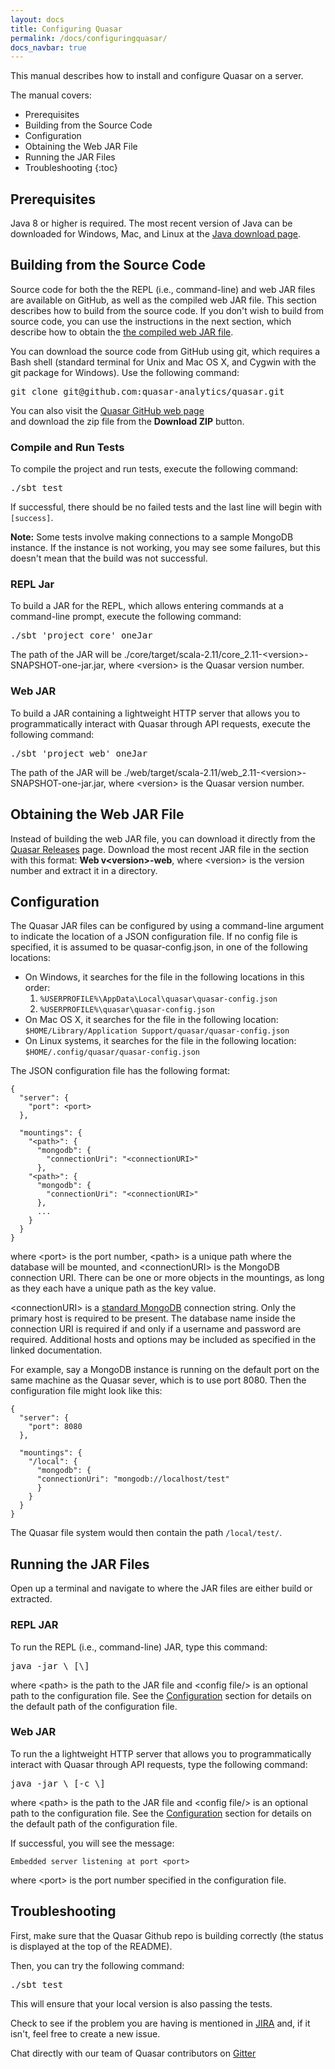 ```yaml
---
layout: docs
title: Configuring Quasar
permalink: /docs/configuringquasar/
docs_navbar: true
---
```


This manual describes how to install and configure Quasar on a server. 

The manual covers:

* Prerequisites
* Building from the Source Code
* Configuration
* Obtaining the Web JAR File
* Running the JAR Files
* Troubleshooting
{:toc}


## Prerequisites

Java 8 or higher is required. The most recent version of Java can be 
downloaded for Windows, Mac, and Linux
at the [Java download page](https://java.com/en/download/manual.jsp).


## Building from the Source Code

Source code for both the the REPL (i.e., command-line) and web JAR files are available on 
GitHub, as well as the compiled web JAR file. This section
describes how to build from the source code. If you don't wish to build from source code,
you can use the instructions in the next section, which describe how to obtain the
[the compiled web JAR file](#obtaining-the-web-jar-file).

You can download the source code from GitHub using git, which requires a Bash shell
(standard terminal for Unix and Mac OS X, and Cygwin with the git package for Windows). 
Use the following command:

<pre class="code-snippet">
git clone git@github.com:quasar-analytics/quasar.git
</pre>

You can also visit the [Quasar GitHub web page](https://github.com/quasar-analytics/quasar)  
and download the zip file from the **Download ZIP** button.


### Compile and Run Tests

To compile the project and run tests, execute the following command:

<pre class="code-snippet">
./sbt test
</pre>

If successful, there should be no failed tests and the last line will begin with
`[success]`.

**Note:** Some tests involve making connections to a sample MongoDB instance. 
If the instance is not working, you may see some failures, but this doesn't mean
that the build was not successful.


### REPL Jar

To build a JAR for the REPL, which allows entering commands at a command-line prompt, execute the following command:

<pre class="code-snippet">
./sbt 'project core' oneJar
</pre>

The path of the JAR will be ./core/target/scala-2.11/core_2.11-\<version\>-SNAPSHOT-one-jar.jar, where \<version\> is the Quasar version number.


### Web JAR

To build a JAR containing a lightweight HTTP server that allows you to programmatically interact with Quasar through API requests, execute the following command:

<pre class="code-snippet">
./sbt 'project web' oneJar
</pre>

The path of the JAR will be ./web/target/scala-2.11/web_2.11-\<version\>-SNAPSHOT-one-jar.jar, where \<version\> is the Quasar version number.


## Obtaining the Web JAR File

Instead of building the web JAR file, you can download it directly from 
the [Quasar Releases](https://github.com/quasar-analytics/quasar/releases) page.
Download the most recent JAR file in the section with this format: 
**Web v\<version\>-web**, where \<version\>
is the version number and extract it in a directory.


## Configuration

The Quasar JAR files can be configured by using a command-line argument to indicate the 
location of a JSON configuration file. If no config file is specified, it is assumed 
to be quasar-config.json, in one of the following locations:

* On Windows, it searches for the file in the following locations in this order:
    1. `%USERPROFILE%\AppData\Local\quasar\quasar-config.json`
    2. `%USERPROFILE%\quasar\quasar-config.json`
* On Mac OS X, it searches for the file in the following location:
    `$HOME/Library/Application Support/quasar/quasar-config.json`
* On Linux systems, it searches for the file in the following location:
    `$HOME/.config/quasar/quasar-config.json`

The JSON configuration file has the following format:

    {
      "server": {
        "port": <port>
      },

      "mountings": {
        "<path>": {
          "mongodb": {
            "connectionUri": "<connectionURI>"
          },
        "<path>": {
          "mongodb": {
            "connectionUri": "<connectionURI>"
          },
          ...
        }
      }
    }

where \<port\> is the port number, \<path\> is a unique path where the database will 
be mounted, and \<connectionURI\> is the MongoDB connection URI. There can be one or
more objects in the mountings, as long as they each have a unique path as the key value.

\<connectionURI\> is a [standard MongoDB](http://docs.mongodb.org/manual/reference/connection-string/)
connection string. Only the primary host is required to be present. 
The database name inside the connection URI is required if and only if a username and
password are required. Additional hosts and options may be included as 
specified in the linked documentation.

For example, say a MongoDB instance is running on the default port on the same machine as 
the Quasar sever, which is to use port 8080. Then the configuration file might 
look like this:

    {
      "server": {
        "port": 8080
      },

      "mountings": {
        "/local": {
          "mongodb": {
          "connectionUri": "mongodb://localhost/test"
          }
        }
      }
    }

The Quasar file system would then contain the path `/local/test/`.


## Running the JAR Files

Open up a terminal and navigate to where the JAR files are either build or extracted.


### REPL JAR

To run the REPL (i.e., command-line) JAR, type this command:

<pre class="code-snippet">
java -jar \<path\> [\<config file\>]
</pre>


where \<path\> is the path to the JAR file and \<config file/> is an optional path
to the configuration file. See the [Configuration](#configuration) section for details
on the default path of the configuration file.


### Web JAR

To run the a lightweight HTTP server that allows you to programmatically interact with Quasar through API requests, type the following command:

<pre class="code-snippet">
java -jar \<path\> [-c \<config file\>]
</pre>

where \<path\> is the path to the JAR file and \<config file/> is an optional path
to the configuration file. See the [Configuration](#configuration) section for details
on the default path of the configuration file.

If successful, you will see the message:

    Embedded server listening at port <port>

where \<port\> is the port number specified in the configuration file.


## Troubleshooting

First, make sure that the Quasar Github repo is building correctly (the status is displayed at the top of the README).

Then, you can try the following command:

<pre class="code-snippet">
./sbt test
</pre>

This will ensure that your local version is also passing the tests.

Check to see if the problem you are having is mentioned in
[JIRA](https://slamdata.atlassian.net/issues/?filter=-4&jql=component%20%3D%20Quasar%20ORDER%20BY%20createdDate%20DESC)
and, if it isn't, feel free to create a new issue.

Chat directly with our team of Quasar contributors on
[Gitter](https://gitter.im/quasar-analytics/quasar)
